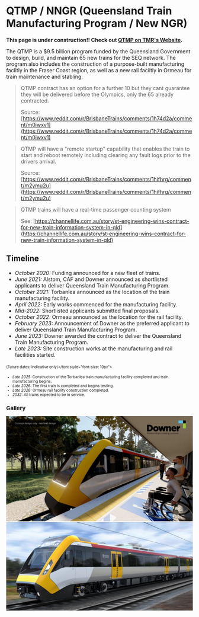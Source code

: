 # QTMP / NNGR (Queensland Train Manufacturing Program / New NGR)

**This page is under construction!! Check out [QTMP on TMR's Website](https://www.tmr.qld.gov.au/projects/programs/queensland-train-manufacturing-program).**

The QTMP is a $9.5 billion program funded by the Queensland Government to design, build, and maintain 65 new trains for the SEQ network. The program also includes the construction of a purpose-built manufacturing faciltiy in the Fraser Coast region, as well as a new rail faciltiy in Ormeau for train maintenance and stabling.

> QTMP contract has an option for a further 10 but they cant guarantee they will be delivered before the Olympics, only the 65 already contracted.
>
> Source: [https://www.reddit.com/r/BrisbaneTrains/comments/1h74d2a/comment/m0iwxv1](https://www.reddit.com/r/BrisbaneTrains/comments/1h74d2a/comment/m0iwxv1)

> QTMP will have a "remote startup" capability that enables the train to start and reboot remotely including clearing any fault logs prior to the drivers arrival.
>
> Source: [https://www.reddit.com/r/BrisbaneTrains/comments/1hifhrg/comment/m2ymu2u](https://www.reddit.com/r/BrisbaneTrains/comments/1hifhrg/comment/m2ymu2u)

> QTMP trains will have a real-time passenger counting system
>
> See: [https://channellife.com.au/story/st-engineering-wins-contract-for-new-train-information-system-in-qld](https://channellife.com.au/story/st-engineering-wins-contract-for-new-train-information-system-in-qld)

## Timeline

- *October 2020:* Funding announced for a new fleet of trains.
- *June 2021:* Alstom, CAF and Downer announced as shortlisted applicants to deliver Queensland Train Manufacturing Program.
- *October 2021:* Torbanlea announced as the location of the train manufacturing facility.
- *April 2022:* Early works commenced for the manufacturing facility.
- *Mid-2022:* Shortlisted applicants submitted final proposals.
- *October 2022:* Ormeau announced as the location for the rail facility.
- *February 2023:* Announcement of Downer as the preferred applicant to deliver Queensland Train Manufacturing Program.
- *June 2023:* Downer awarded the contract to deliver the Queensland Train Manufacturing Program.
- *Late 2023:* Site construction works at the manufacturing and rail facilities started.

<font style="font-size: 10px">(Future dates: indicative only)</font style="font-size: 10px">

- *Late 2025:* Construction of the Torbanlea train manufacturing facility completed and train manufacturing begins.
- *Late 2026:* The first train is completed and begins testing.
- *Late 2026:* Ormeau rail facility construction completed.
- *2032:* All trains expected to be in service.

## Gallery

![QTMP Concept](../media/QTMP_1.webp)
![QTMP Concept](../media/QTMP_2.jpeg)
